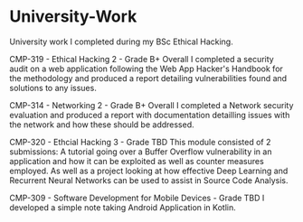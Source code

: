 # University-Work
University work I completed during my BSc Ethical Hacking.

CMP-319 - Ethical Hacking 2 - Grade B+ Overall
I completed a security audit on a web application following the Web App Hacker's Handbook for the methodology and produced a report detailing vulnerabilities found and solutions to any issues.

CMP-314 - Networking 2 - Grade B+ Overall
I completed a Network security evaluation and produced a report with documentation detailling issues with the network and how these should be addressed.

CMP-320 - Ethcial Hacking 3 - Grade TBD
This module consisted of 2 submissions:
  A tutorial going over a Buffer Overflow vulnerability in an application and how it can be exploited as well as counter measures employed. 
  As well as a project looking at how effective Deep Learning and Recurrent Neural Networks can be used to assist in Source Code Analysis.

CMP-309 - Software Development for Mobile Devices - Grade TBD
I developed a simple note taking Android Application in Kotlin.
